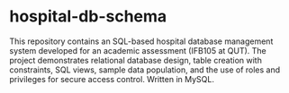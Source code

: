 # hospital-db-schema
This repository contains an SQL-based hospital database management system developed for an academic assessment (IFB105 at QUT). The project demonstrates relational database design, table creation with constraints, SQL views, sample data population, and the use of roles and privileges for secure access control. Written in MySQL.

